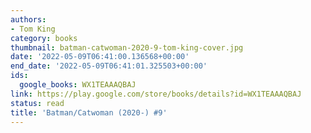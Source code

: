 ```yaml
---
authors:
- Tom King
category: books
thumbnail: batman-catwoman-2020-9-tom-king-cover.jpg
date: '2022-05-09T06:41:00.136568+00:00'
end_date: '2022-05-09T06:41:01.325503+00:00'
ids:
  google_books: WX1TEAAAQBAJ
link: https://play.google.com/store/books/details?id=WX1TEAAAQBAJ
status: read
title: 'Batman/Catwoman (2020-) #9'
---
```

